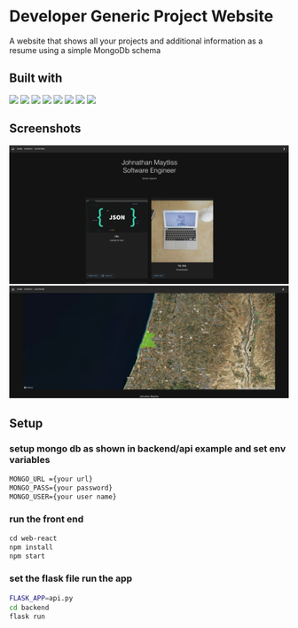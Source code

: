# Developer Generic Project Website

A website that shows all your projects and additional information as a resume using a simple MongoDb schema

## Built with

![](https://img.shields.io/badge/Frontend-React-informational?style=flat&logo=React&logoColor=white&color=birightgreen)
![](https://img.shields.io/badge/Frontend-TypeScript-informational?style=flat&logo=typescript&logoColor=white&color=birightgreen)
![](https://img.shields.io/badge/Test-Cypress-informational?style=flat&logo=cypress&logoColor=white&color=birightgreen)
![](https://img.shields.io/badge/Style-MUI-informational?style=flat&logo=Mui&logoColor=white&color=birightgreen)
![](https://img.shields.io/badge/Map-Mapbox-informational?style=flat&logo=Mapbox&logoColor=white&color=birightgreen)
![](https://img.shields.io/badge/Backend-Python-informational?style=flat&logo=Python&logoColor=white&color=brightgreen)
![](https://img.shields.io/badge/API-Flask-informational?style=flat&logo=Flask&logoColor=white&color=brightgreen)
![](https://img.shields.io/badge/DB-Mongo-informational?style=flat&logo=mongodb&logoColor=white&color=brightgreen)

## Screenshots

![screenshot](/web-react/assets/screenShots/main-page.png)
![screenshot](/web-react/assets/screenShots/map.png)

## Setup

### setup mongo db as shown in backend/api example and set env variables

```
MONGO_URL ={your url}
MONGO_PASS={your password}
MONGO_USER={your user name}
```

### run the front end

```
cd web-react
npm install
npm start
```

### set the flask file run the app

```bash
FLASK_APP=api.py
cd backend
flask run
```
